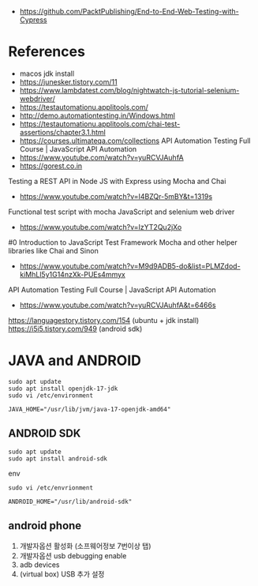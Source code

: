 - https://github.com/PacktPublishing/End-to-End-Web-Testing-with-Cypress


# References

- macos jdk install
- https://junesker.tistory.com/11
- https://www.lambdatest.com/blog/nightwatch-js-tutorial-selenium-webdriver/
- https://testautomationu.applitools.com/
- http://demo.automationtesting.in/Windows.html
- https://testautomationu.applitools.com/chai-test-assertions/chapter3.1.html
- https://courses.ultimateqa.com/collections
API Automation Testing Full Course | JavaScript API Automation
- https://www.youtube.com/watch?v=yuRCVJAuhfA
- https://gorest.co.in

Testing a REST API in Node JS with Express using Mocha and Chai
- https://www.youtube.com/watch?v=I4BZQr-5mBY&t=1319s

Functional test script with mocha JavaScript and selenium web driver
- https://www.youtube.com/watch?v=IzYT2Qu2jXo

#0 Introduction to JavaScript Test Framework Mocha and other helper libraries like Chai and Sinon
- https://www.youtube.com/watch?v=M9d9ADB5-do&list=PLMZdod-kiMhLl5y1G14nzXk-PUEs4mmyx

API Automation Testing Full Course | JavaScript API Automation
- https://www.youtube.com/watch?v=yuRCVJAuhfA&t=6466s


https://languagestory.tistory.com/154 (ubuntu + jdk install)
https://i5i5.tistory.com/949 (android sdk)



# JAVA and ANDROID
```
sudo apt update
sudo apt install openjdk-17-jdk
sudo vi /etc/environment
```

```
JAVA_HOME="/usr/lib/jvm/java-17-openjdk-amd64"
```

## ANDROID SDK
```
sudo apt update
sudo apt install android-sdk
```

env
```
sudo vi /etc/envrionment
```
```
ANDROID_HOME="/usr/lib/android-sdk"
```

## android phone
1. 개발자옵션 활성화 (소프웨어정보 7번이상 탭)
2. 개발자옵션 usb debugging enable
3. adb devices
4. (virtual box) USB 추가 설정 
